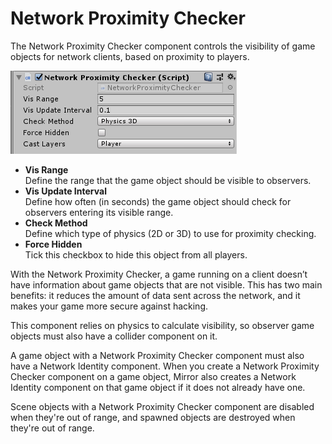 # Network Proximity Checker

The Network Proximity Checker component controls the visibility of game objects for network clients, based on proximity to players.

![Network Proximity Checker component](NetworkProximityCheck.png)
-   **Vis Range**  
    Define the range that the game object should be visible to observers.
-   **Vis Update Interval**  
    Define how often (in seconds) the game object should check for observers entering its visible range.
-   **Check Method**  
    Define which type of physics (2D or 3D) to use for proximity checking.
-   **Force Hidden**  
    Tick this checkbox to hide this object from all players.

With the Network Proximity Checker, a game running on a client doesn’t have information about game objects that are not visible. This has two main benefits: it reduces the amount of data sent across the network, and it makes your game more secure against hacking.

This component relies on physics to calculate visibility, so observer game objects must also have a collider component on it.

A game object with a Network Proximity Checker component must also have a Network Identity component. When you create a Network Proximity Checker component on a game object, Mirror also creates a Network Identity component on that game object if it does not already have one.

Scene objects with a Network Proximity Checker component are disabled when they're out of range, and spawned objects are destroyed when they're out of range.
